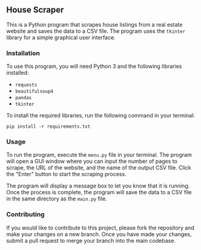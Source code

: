 ## House Scraper

This is a Python program that scrapes house listings from a real estate website and saves the data to a CSV file. The program uses the `tkinter` library for a simple graphical user interface.

### Installation

To use this program, you will need Python 3 and the following libraries installed:

- `requests`
- `beautifulsoup4`
- `pandas`
- `tkinter`

To install the required libraries, run the following command in your terminal:

```
pip install -r requirements.txt
```

### Usage

To run the program, execute the `menu.py` file in your terminal. The program will open a GUI window where you can input the number of pages to scrape, the URL of the website, and the name of the output CSV file. Click the "Enter" button to start the scraping process.

The program will display a message box to let you know that it is running. Once the process is complete, the program will save the data to a CSV file in the same directory as the `main.py` file.

### Contributing

If you would like to contribute to this project, please fork the repository and make your changes on a new branch. Once you have made your changes, submit a pull request to merge your branch into the main codebase.

